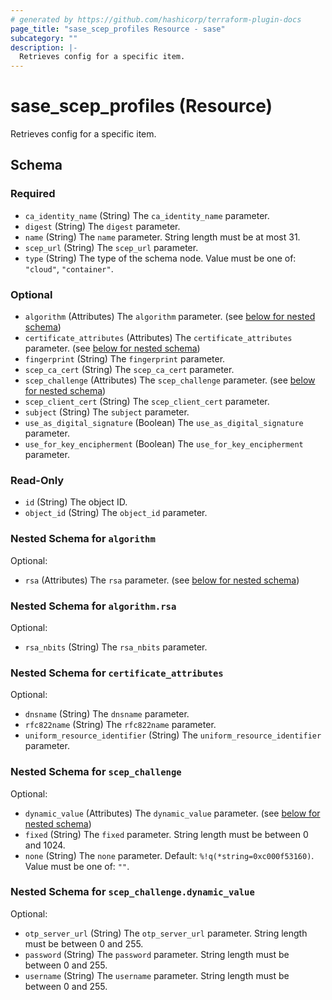 ```yaml
---
# generated by https://github.com/hashicorp/terraform-plugin-docs
page_title: "sase_scep_profiles Resource - sase"
subcategory: ""
description: |-
  Retrieves config for a specific item.
---
```


# sase_scep_profiles (Resource)

Retrieves config for a specific item.



<!-- schema generated by tfplugindocs -->
## Schema

### Required

- `ca_identity_name` (String) The `ca_identity_name` parameter.
- `digest` (String) The `digest` parameter.
- `name` (String) The `name` parameter. String length must be at most 31.
- `scep_url` (String) The `scep_url` parameter.
- `type` (String) The type of the schema node. Value must be one of: `"cloud"`, `"container"`.

### Optional

- `algorithm` (Attributes) The `algorithm` parameter. (see [below for nested schema](#nestedatt--algorithm))
- `certificate_attributes` (Attributes) The `certificate_attributes` parameter. (see [below for nested schema](#nestedatt--certificate_attributes))
- `fingerprint` (String) The `fingerprint` parameter.
- `scep_ca_cert` (String) The `scep_ca_cert` parameter.
- `scep_challenge` (Attributes) The `scep_challenge` parameter. (see [below for nested schema](#nestedatt--scep_challenge))
- `scep_client_cert` (String) The `scep_client_cert` parameter.
- `subject` (String) The `subject` parameter.
- `use_as_digital_signature` (Boolean) The `use_as_digital_signature` parameter.
- `use_for_key_encipherment` (Boolean) The `use_for_key_encipherment` parameter.

### Read-Only

- `id` (String) The object ID.
- `object_id` (String) The `object_id` parameter.

<a id="nestedatt--algorithm"></a>
### Nested Schema for `algorithm`

Optional:

- `rsa` (Attributes) The `rsa` parameter. (see [below for nested schema](#nestedatt--algorithm--rsa))

<a id="nestedatt--algorithm--rsa"></a>
### Nested Schema for `algorithm.rsa`

Optional:

- `rsa_nbits` (String) The `rsa_nbits` parameter.



<a id="nestedatt--certificate_attributes"></a>
### Nested Schema for `certificate_attributes`

Optional:

- `dnsname` (String) The `dnsname` parameter.
- `rfc822name` (String) The `rfc822name` parameter.
- `uniform_resource_identifier` (String) The `uniform_resource_identifier` parameter.


<a id="nestedatt--scep_challenge"></a>
### Nested Schema for `scep_challenge`

Optional:

- `dynamic_value` (Attributes) The `dynamic_value` parameter. (see [below for nested schema](#nestedatt--scep_challenge--dynamic_value))
- `fixed` (String) The `fixed` parameter. String length must be between 0 and 1024.
- `none` (String) The `none` parameter. Default: `%!q(*string=0xc000f53160)`. Value must be one of: `""`.

<a id="nestedatt--scep_challenge--dynamic_value"></a>
### Nested Schema for `scep_challenge.dynamic_value`

Optional:

- `otp_server_url` (String) The `otp_server_url` parameter. String length must be between 0 and 255.
- `password` (String) The `password` parameter. String length must be between 0 and 255.
- `username` (String) The `username` parameter. String length must be between 0 and 255.



